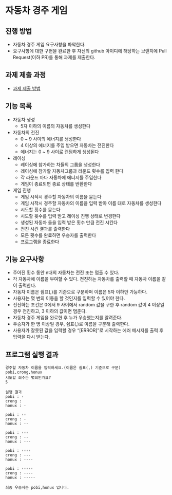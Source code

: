 # 자동차 경주 게임
## 진행 방법
* 자동차 경주 게임 요구사항을 파악한다.
* 요구사항에 대한 구현을 완료한 후 자신의 github 아이디에 해당하는 브랜치에 Pull Request(이하 PR)를 통해 과제를 제출한다.

## 과제 제출 과정
* [과제 제출 방법](https://github.com/next-step/nextstep-docs/tree/master/precourse)

## 기능 목록

- 자동차 생성
  - 5자 이하의 이름의 자동차를 생성한다
- 자동차의 전진
  - 0 ~ 9 사이의 에너지를 생성한다
  - 4 이상의 에너지를 주입 받으면 자동차는 전진한다
  - 에너지는 0 ~ 9 사이로 랜덤하게 생성된다
- 레이싱
  - 레이싱에 참가하는 차들의 그룹을 생성한다
  - 레이싱에 참가할 자동차그룹과 라운드 횟수를 입력 한다
  - 각 라운드 마다 자동차에 에너지를 주입한다
  - 게임이 종료되면 종료 상태를 반환한다
- 게임 진행
  - 게임 시작시 경주할 자동차의 이름을 묻는다
  - 게임 시작시 경주할 자동차의 이름을 입력 받아 이름 대로 자동차를 생성한다
  - 시도할 횟수를 묻는다
  - 시도할 횟수를 입력 받고 레이싱 진행 상태로 변경한다
  - 생성된 자동차 들을 입력 받은 횟수 만큼 전진 시킨다
  - 전진 시킨 결과를 출력한다
  - 모든 횟수를 완료하면 우승자를 출력한다
  - 프로그램을 종료한다

## 기능 요구사항

- 주어진 횟수 동안 n대의 자동차는 전진 또는 멈출 수 있다.
- 각 자동차에 이름을 부여할 수 있다. 전진하는 자동차를 출력할 때 자동차 이름을 같이 출력한다.
- 자동차 이름은 쉼표(,)를 기준으로 구분하며 이름은 5자 이하만 가능하다.
- 사용자는 몇 번의 이동을 할 것인지를 입력할 수 있어야 한다.
- 전진하는 조건은 0에서 9 사이에서 random 값을 구한 후 random 값이 4 이상일 경우 전진하고, 3 이하의 값이면 멈춘다.
- 자동차 경주 게임을 완료한 후 누가 우승했는지를 알려준다.
- 우승자가 한 명 이상일 경우, 쉼표(,)로 이름을 구분해 출력한다.
- 사용자가 잘못된 값을 입력할 경우 “[ERROR]”로 시작하는 에러 메시지를 출력 후 입력을 다시 받는다.

## 프로그램 실행 결과

```
경주할 자동차 이름을 입력하세요.(이름은 쉼표(,) 기준으로 구분)
pobi,crong,honux
시도할 회수는 몇회인가요?
5

실행 결과
pobi : -
crong : 
honux : -

pobi : --
crong : -
honux : --

pobi : ---
crong : --
honux : ---

pobi : ----
crong : ---
honux : ----

pobi : -----
crong : ----
honux : -----

최종 우승자는 pobi,honux 입니다.
```
